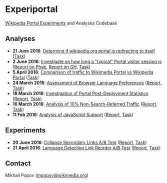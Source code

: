 # Experiportal
[Wikipedia Portal Experiments](https://meta.wikimedia.org/wiki/Research:Portal_experiments) and Analyses Codebase

## Analyses

* __21 June 2016__: [Determine if wikipedia.org portal is redirecting to itself](Analyses/Self-Referrals) ([Task](https://phabricator.wikimedia.org/T130769))
* __2 June 2016__: [Investigate on how long a "typical" Portal visitor session is](Analyses/Session%20Length) ([Report on Phab](https://phabricator.wikimedia.org/F4105798), [Report on GH](https://github.com/wikimedia-research/Discovery-Research-Portal/blob/master/Analyses/Session%20Length/report.pdf), [Task](https://phabricator.wikimedia.org/T134301))
* __5 April 2016__: [Comparison of traffic to Wikimedia Portal vs Wikipedia Portal](https://github.com/wikimedia-research/Discovery-Portal-Adhoc-WikimediaPortal) ([Task](https://phabricator.wikimedia.org/T129750))
* __24 March 2016__: [Assessment of Browser Language Preferences](Analyses/Browser%20Preferred%20Languages) ([Report](https://commons.wikimedia.org/wiki/File:Analysis_of_Clickthrough_Rates_and_User_Preferred_Languages_on_Wikipedia_Portal.pdf), [Task](https://phabricator.wikimedia.org/T129679))
* __18 March 2016__: [Investigation of Portal Post-Deployment Statistics](Analyses/Post-Deployment%20(2016-03-18)) ([Report](https://commons.wikimedia.org/wiki/File:Initial_Assessment_of_New_Wikipedia_Portal%27s_Search_Box_Deployment.pdf), [Task](https://phabricator.wikimedia.org/T130235))
* __16 March 2016__: [Analysis of 10% Non-Search-Referred Traffic](Analyses/10%25%20Referrals) ([Report](https://commons.wikimedia.org/wiki/File:Analysis_of_Non-Search_Engine_Referred_Traffic_to_Wikipedia_Portal.pdf), [Task](https://phabricator.wikimedia.org/T129563))
* __11 Feb 2016__: [Analysis of JavaScript Support](https://github.com/wikimedia-research/Discovery-Portal-Adhoc-JavaScriptSupport) ([Report](https://commons.wikimedia.org/wiki/File:Analysis_of_Wikipedia_Portal_Traffic_and_JavaScript_Support.pdf), [Task](https://phabricator.wikimedia.org/T124655))

## Experiments

* __20 June 2016__: [Collapse Secondary Links A/B Test](https://github.com/wikimedia-research/Discovery-Portal-Test-SecondaryLinks) ([Report](https://commons.wikimedia.org/wiki/File:Wikipedia_Portal_AB_Test_of_Collapsing_links_to_Wikipedia_in_other_languages.pdf), [Task](https://phabricator.wikimedia.org/T134011))
* __21 April 2016__: [Language Detection Link Reorder A/B Test](https://github.com/wikimedia-research/Discovery-Portal-Test-PrimaryLinkLangDetect) ([Report](https://commons.wikimedia.org/wiki/File:Wikipedia_Portal_Test_of_Language_Detection_and_Primary_Link_Resorting.pdf), [Task](https://phabricator.wikimedia.org/T124115))

## Contact

Mikhail Popov (mpopov@wikimedia.org)
